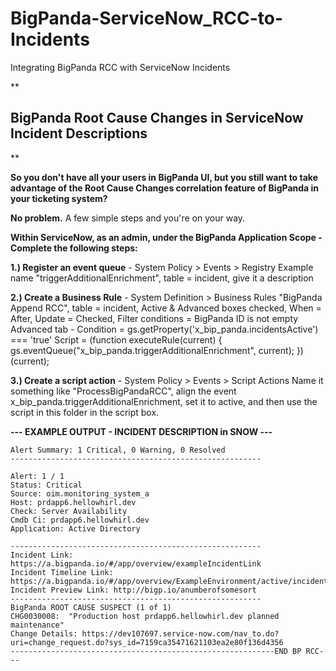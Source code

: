 # BigPanda-ServiceNow_RCC-to-Incidents
Integrating BigPanda RCC with ServiceNow Incidents


**

## BigPanda Root Cause Changes in ServiceNow Incident Descriptions

**

**So you don't have all your users in BigPanda UI, but you still want to take advantage of the Root Cause Changes correlation feature of BigPanda in your ticketing system?** 

**No problem.** 
 A few simple steps and you're on your way. 


**Within ServiceNow, as an admin, under the BigPanda Application Scope - Complete the following steps:**

**1.) Register an event queue** - System Policy > Events > Registry 
    Example name "triggerAdditionalEnrichment", table = incident, give it a description

**2.) Create a Business Rule** - System Definition > Business Rules 
    "BigPanda Append RCC", table = incident, Active & Advanced boxes checked, When = After, Update = Checked, Filter conditions = BigPanda ID is not empty
    Advanced tab - 
          Condition = gs.getProperty('x_bip_panda.incidentsActive') === 'true'
          Script = 
            (function executeRule(current) {
            gs.eventQueue("x_bip_panda.triggerAdditionalEnrichment", current);
            })(current);

**3.) Create a script action** - System Policy > Events > Script Actions
Name it something like "ProcessBigPandaRCC", align the event x_bip_panda.triggerAdditionalEnrichment, set it to active, and then use the script in this folder in the script box. 


  

  **--- EXAMPLE OUTPUT - INCIDENT DESCRIPTION in SNOW ---** 
    
    Alert Summary: 1 Critical, 0 Warning, 0 Resolved 
    -------------------------------------------------------- 
    
    Alert: 1 / 1
    Status: Critical
    Source: oim.monitoring_system_a
    Host: prdapp6.hellowhirl.dev
    Check: Server Availability
    Cmdb Ci: prdapp6.hellowhirl.dev
    Application: Active Directory
    
    --------------------------------------------------------
    Incident Link: https://a.bigpanda.io/#/app/overview/exampleIncidentLink
    Incident Timeline Link: https://a.bigpanda.io/#/app/overview/ExampleEnvironment/active/incidents/ExampleIncident/timeline
    Incident Preview Link: http://bigp.io/anumberofsomesort
    --------------------------------------------------------
    BigPanda ROOT CAUSE SUSPECT (1 of 1) 
    CHG0030008:  "Production host prdapp6.hellowhirl.dev planned maintenance" 
    Change Details: https://dev107697.service-now.com/nav_to.do?uri=change_request.do?sys_id=7159ca35471621103ea2e80f136d4356
    -----------------------------------------------------------END BP RCC---
